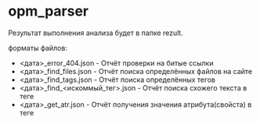 # opm_parser

<p>Результат выполнения анализа будет в папке rezult.</p>
<p>форматы файлов:</p>
<ul>
  <li><дата>_error_404.json - Отчёт проверки на битые ссылки</li>
  <li><дата>_find_files.json - Отчёт поиска определённых файлов на сайте</li>
  <li><дата>_find_tags.json - Отчёт поиска определённых тегов</li>
  <li><дата>_find_<искоммый_тег>.json - Отчёт поиска схожего текста в теге</li>
  <li><дата>_get_atr.json - Отчёт получения значения атрибута(свойста) в теге</li>
</ul>

  
  
